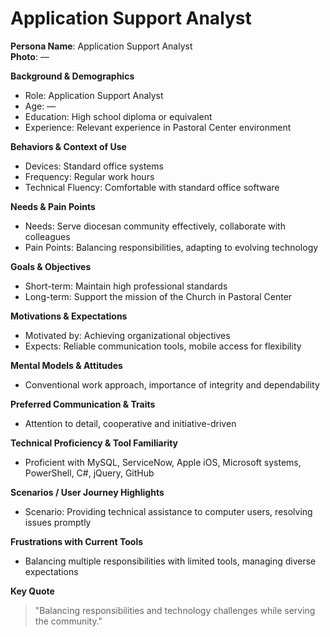 # Application Support Analyst

**Persona Name**: Application Support Analyst  
**Photo**: —

**Background & Demographics**
- Role: Application Support Analyst
- Age: —
- Education: High school diploma or equivalent
- Experience: Relevant experience in Pastoral Center environment

**Behaviors & Context of Use**
- Devices: Standard office systems
- Frequency: Regular work hours
- Technical Fluency: Comfortable with standard office software

**Needs & Pain Points**
- Needs: Serve diocesan community effectively, collaborate with colleagues
- Pain Points: Balancing responsibilities, adapting to evolving technology

**Goals & Objectives**
- Short-term: Maintain high professional standards
- Long-term: Support the mission of the Church in Pastoral Center

**Motivations & Expectations**
- Motivated by: Achieving organizational objectives
- Expects: Reliable communication tools, mobile access for flexibility

**Mental Models & Attitudes**
- Conventional work approach, importance of integrity and dependability

**Preferred Communication & Traits**
- Attention to detail, cooperative and initiative-driven

**Technical Proficiency & Tool Familiarity**
- Proficient with MySQL, ServiceNow, Apple iOS, Microsoft systems, PowerShell, C#, jQuery, GitHub

**Scenarios / User Journey Highlights**
- Scenario: Providing technical assistance to computer users, resolving issues promptly

**Frustrations with Current Tools**
- Balancing multiple responsibilities with limited tools, managing diverse expectations

**Key Quote**
> "Balancing responsibilities and technology challenges while serving the community."